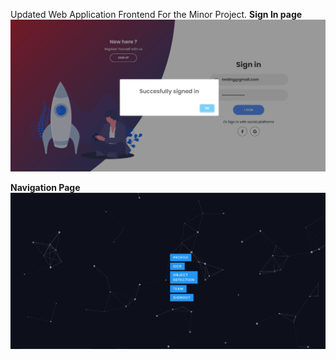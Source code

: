 Updated Web Application Frontend For the Minor Project.
**Sign In page**
![](https://github.com/ashish807/OCR-and-language-translation/blob/master/Images/Signinpage.png)

**Navigation Page**
![](https://github.com/ashish807/OCR-and-language-translation/blob/master/Images/Navigation.png)
